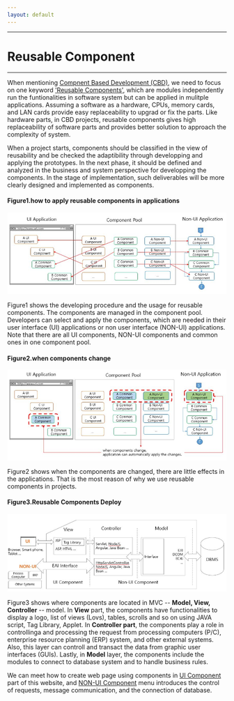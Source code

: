 ```yaml
---
layout: default
---
```

---
# Reusable Component
---

When mentioning [Compnent Based Development (CBD)](http://), we need to focus on one keyword ['Reusable Components'](http://), which are modules independently run the funtionalities in software system but can be applied in mulitple applications. Assuming a software as a hardware, CPUs, memory cards, and LAN cards provide  easy replaceability to upgrad or fix the parts. Like hardware parts, in CBD projects, reusable components gives high replaceability of software parts and provides better solution to approach the complexity of system.<br />

When a project starts, components should be classified in the view of reusability and be checked the adaptibility through developping and applying the prototypes. In the next phase, it should be defined and analyzed in the business and system perspective for developping the components. In the stage of implementation, such deliverables will be more clearly designed and implemented as components.<br />
#### Figure1.how to apply reusable components in applications ####
![Image](/contents/img/reuse1.jpg)

Figure1 shows the developing procedure and the usage for reusable components. The components are managed in the component pool. Developers can select and apply the components, which are needed in their user interface (UI) applications or non user interface (NON-UI) applications. Note that there are all UI components, NON-UI components and common ones in one component pool.<br />

#### Figure2.when components change ####
![Image](/contents/img/reuse2.jpg)

Figure2 shows when the components are changed, there are little effects in the applications. That is the most reason of why we use  reusable components in projects.<br />

#### Figure3.Reusable Components Deploy ####
![Image](/contents/img/reuse3.jpg)

Figure3 shows where components are located in MVC -- **Model, View, Controller** -- model. In **View** part, the components have functionalities to display a logo, list of views (Lovs), tables, scrolls and so on using JAVA script, Tag Library, Applet. In **Controller part**, the components play a role in controllinga and processing the request from processing computers (P/C), enterprise resource planning (ERP) system, and other external systems. Also, this layer can controll and transact the data from graphic user interfaces (GUIs). Lastly, in **Model** layer, the components include the modules to connect to database system and to handle business rules. <br />

We can meet how to create web page using components in [UI Component]() part of this website, and [NON-UI Component]() menu introduces the control of requests, message communication, and the connection of database.